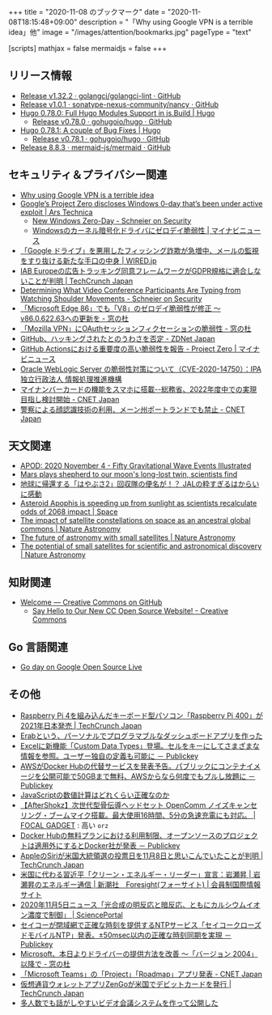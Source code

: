 +++
title = "2020-11-08 のブックマーク"
date =  "2020-11-08T18:15:48+09:00"
description = "「Why using Google VPN is a terrible idea」他"
image = "/images/attention/bookmarks.jpg"
pageType = "text"

[scripts]
  mathjax = false
  mermaidjs = false
+++

## リリース情報

- [Release v1.32.2 · golangci/golangci-lint · GitHub](https://github.com/golangci/golangci-lint/releases/tag/v1.32.2)
- [Release v1.0.1 · sonatype-nexus-community/nancy · GitHub](https://github.com/sonatype-nexus-community/nancy/releases/tag/v1.0.1)
- [Hugo 0.78.0: Full Hugo Modules Support in js.Build | Hugo](https://gohugo.io/news/0.78.0-relnotes/)
    - [Release v0.78.0 · gohugoio/hugo · GitHub](https://github.com/gohugoio/hugo/releases/tag/v0.78.0)
- [Hugo 0.78.1: A couple of Bug Fixes | Hugo](https://gohugo.io/news/0.78.1-relnotes/)
    - [Release v0.78.1 · gohugoio/hugo · GitHub](https://github.com/gohugoio/hugo/releases/tag/v0.78.1)
- [Release 8.8.3 · mermaid-js/mermaid · GitHub](https://github.com/mermaid-js/mermaid/releases/tag/8.8.3)

## セキュリティ＆プライバシー関連

- [Why using Google VPN is a terrible idea](https://protonvpn.com/blog/google-vpn/)
- [Google’s Project Zero discloses Windows 0-day that’s been under active exploit | Ars Technica](https://arstechnica.com/information-technology/2020/10/googles-project-zero-discloses-windows-0day-thats-been-under-active-exploit/)
    - [New Windows Zero-Day - Schneier on Security](https://www.schneier.com/blog/archives/2020/11/new-windows-zero-day.html)
    - [Windowsのカーネル暗号化ドライバにゼロデイ脆弱性 | マイナビニュース](https://news.mynavi.jp/article/20201105-1452053/)
- [「Google ドライブ」を悪用したフィッシング詐欺が急増中、メールの監視をすり抜ける新たな手口の中身 | WIRED.jp](https://wired.jp/2020/11/04/beware-a-new-google-drive-scam-landing-in-inboxes/)
- [IAB Europeの広告トラッキング同意フレームワークがGDPR規格に適合しないことが判明  |  TechCrunch Japan](https://jp.techcrunch.com/2020/11/04/2020-10-16-iab-europes-ad-tracking-consent-framework-found-to-fail-gdpr-standard/)
- [Determining What Video Conference Participants Are Typing from Watching Shoulder Movements - Schneier on Security](https://www.schneier.com/blog/archives/2020/11/determining-what-video-conference-participants-are-typing-from-watching-shoulder-movements.html)
- [「Microsoft Edge 86」でも「V8」のゼロデイ脆弱性が修正 ～v86.0.622.63への更新を - 窓の杜](https://forest.watch.impress.co.jp/docs/news/1287162.html)
- [「Mozilla VPN」にOAuthセッションフィクセーションの脆弱性 - 窓の杜](https://forest.watch.impress.co.jp/docs/news/1287394.html)
- [GitHub、ハッキングされたとのうわさを否定 - ZDNet Japan](https://japan.zdnet.com/article/35162036/)
- [GitHub Actionsにおける重要度の高い脆弱性を報告 - Project Zero | マイナビニュース](https://news.mynavi.jp/article/20201106-1452525/)
- [Oracle WebLogic Server の脆弱性対策について（CVE-2020-14750）：IPA 独立行政法人 情報処理推進機構](https://www.ipa.go.jp/security/ciadr/vul/20201105_WebLogicServer.html)
- [マイナンバーカードの機能をスマホに搭載--総務省、2022年度中での実現目指し検討開始 - CNET Japan](https://japan.cnet.com/article/35162075/)
- [警察による顔認識技術の利用、メーン州ポートランドでも禁止 - CNET Japan](https://japan.cnet.com/article/35161980/)

## 天文関連

- [APOD: 2020 November 4 - Fifty Gravitational Wave Events Illustrated](https://apod.nasa.gov/apod/ap201104.html)
- [Mars plays shepherd to our moon's long-lost twin, scientists find](https://phys.org/news/2020-11-mars-shepherd-moon-long-lost-twin.html)
- [地球に帰還する「はやぶさ2」回収隊の便名が！？ JALの粋すぎるはからいに感動](https://www.buzzfeed.com/jp/kotahatachi/mosugunisuruhayabusa2ni-jalnosugiruraigani)
- [Asteroid Apophis is speeding up from sunlight as scientists recalculate odds of 2068 impact | Space](https://www.space.com/asteroid-apophis-acceleration-2068-impact-chance)
- [The impact of satellite constellations on space as an ancestral global commons | Nature Astronomy](https://www.nature.com/articles/s41550-020-01238-3?error=cookies_not_supported&code=403c1968-7740-4fb5-9b3e-42c51c8b51ca)
- [The future of astronomy with small satellites | Nature Astronomy](https://www.nature.com/articles/s41550-020-1201-5?error=cookies_not_supported&code=8da5b93a-71ab-42ed-a155-c195da171256)
- [The potential of small satellites for scientific and astronomical discovery | Nature Astronomy](https://www.nature.com/articles/s41550-020-01227-6?error=cookies_not_supported&code=9cdc61f6-1115-4ee5-8b85-478a5c613e9f)

## 知財関連

- [Welcome — Creative Commons on GitHub](https://opensource.creativecommons.org/)
    - [Say Hello to Our New CC Open Source Website! - Creative Commons](https://creativecommons.org/2020/11/02/cc-open-source-website/)

## Go 言語関連

- [Go day on Google Open Source Live](https://opensourcelive.withgoogle.com/events/go)

## その他

- [Raspberry Pi 4を組み込んだキーボード型パソコン「Raspberry Pi 400」が2021年日本発売  |  TechCrunch Japan](https://jp.techcrunch.com/2020/11/03/raspberry-pi-400/)
- [Erabという、パーソナルでプログラマブルなダッシュボードアプリを作った](https://zenn.dev/nobu/articles/e2925538c2b895014fdc)
- [Excelに新機能「Custom Data Types」登場。セルをキーにしてさまざまな情報を参照。ユーザー独自の定義も可能に － Publickey](https://www.publickey1.jp/blog/20/excelcustom_data_types.html)
- [AWSがDocker Hubの代替サービスを発表予告。パブリックにコンテナイメージを公開可能で50GBまで無料、AWSからなら何度でもプルし放題に － Publickey](https://www.publickey1.jp/blog/20/awsdocker_hub50gbaws.html)
- [JavaScriptの数値計算はどれくらい正確なのか](https://zenn.dev/uhyo/articles/javascript-math-accuracy)
- [【AfterShokz】次世代型骨伝導ヘッドセット OpenComm ノイズキャンセリング・ブームマイク搭載。最大使用16時間、5分の急速充電にも対応。 | FOCAL GADGET](https://greenfunding.jp/focal/projects/3860) : 高い `orz`
- [Docker Hubの無料プランにおける利用制限、オープンソースのプロジェクトは適用外にするとDocker社が発表 － Publickey](https://www.publickey1.jp/blog/20/docker_hubdocker.html)
- [AppleのSiriが米国大統領選の投票日を11月8日と思いこんでいたことが判明  |  TechCrunch Japan](https://jp.techcrunch.com/2020/11/04/2020-11-03-after-getting-the-date-wrong-earlier-siri-now-knows-today-is-election-day/)
- [米国に代わる習近平「クリーン・エネルギー・リーダー」宣言：岩瀬昇 | 岩瀬昇のエネルギー通信 | 新潮社　Foresight(フォーサイト) | 会員制国際情報サイト](https://www.fsight.jp/articles/-/47489)
- [2020年11月5日ニュース「光合成の明反応と暗反応、ともにカルシウムイオン濃度で制御」 | SciencePortal](https://scienceportal.jst.go.jp/news/newsflash_review/newsflash/2020/11/20201105_01.html)
- [セイコーが閉域網で正確な時刻を提供するNTPサービス「セイコークローズドモバイルNTP」発表。±50msec以内の正確な時刻同期を実現 － Publickey](https://www.publickey1.jp/blog/20/ntpntp50msec.html)
- [Microsoft、本日よりドライバーの提供方法を改善 ～「バージョン 2004」以降で - 窓の杜](https://forest.watch.impress.co.jp/docs/news/1287599.html)
- [「Microsoft Teams」の「Project」「Roadmap」アプリ発表 - CNET Japan](https://japan.cnet.com/article/35161885/)
- [仮想通貨ウォレットアプリZenGoが米国でデビットカードを発行  |  TechCrunch Japan](https://jp.techcrunch.com/2020/11/04/2020-11-03-crypto-wallet-app-zengo-to-launch-debit-card/)
- [多人数でも話がしやすいビデオ会議システムを作って公開した](https://zenn.dev/koyopro/articles/b1c3a9437e54e15a5cf6)
